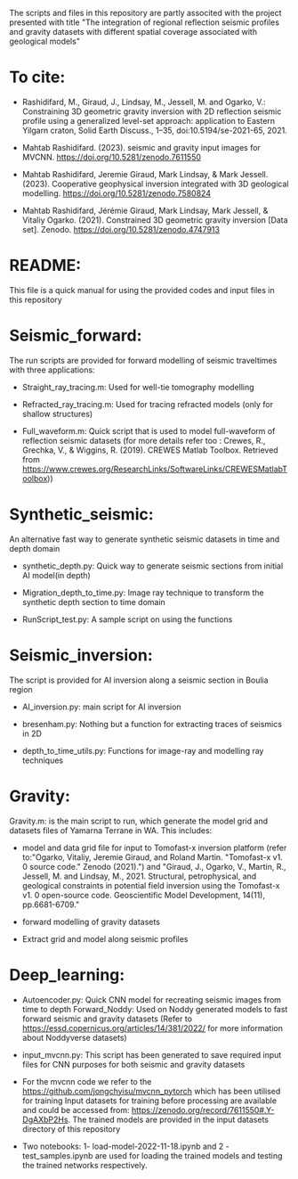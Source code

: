  

The scripts and files in this repository are partly associted with the project presented with title 
"The integration of regional reflection seismic profiles and gravity datasets with different spatial coverage associated with geological models"


# To cite:
- Rashidifard, M., Giraud, J., Lindsay, M., Jessell, M. and Ogarko, V.: Constraining 3D geometric gravity inversion with 2D reflection seismic profile 
  using a generalized level-set approach: application to Eastern Yilgarn craton, Solid Earth Discuss., 1–35, doi:10.5194/se-2021-65, 2021.


- Mahtab Rashidifard. (2023). seismic and gravity input images for MVCNN. https://doi.org/10.5281/zenodo.7611550


- Mahtab Rashidifard, Jeremie Giraud, Mark Lindsay, & Mark Jessell. (2023). Cooperative geophysical 
  inversion integrated with 3D geological modelling. https://doi.org/10.5281/zenodo.7580824
  
- Mahtab Rashidifard, Jérémie Giraud, Mark Lindsay, Mark Jessell, & Vitaliy Ogarko. (2021). Constrained 3D geometric gravity inversion
  [Data set]. Zenodo. https://doi.org/10.5281/zenodo.4747913  







# README:
This file is a quick manual for using the provided codes and input files in this repository


# Seismic_forward:

The run scripts are provided for forward modelling of seismic traveltimes with three applications:

- Straight_ray_tracing.m: Used for well-tie tomography modelling

- Refracted_ray_tracing.m: Used for tracing refracted models (only for shallow structures)

- Full_waveform.m: Quick script that is used to model full-waveform of reflection seismic datasets 
(for more details refer too : Crewes, R., Grechka, V., & Wiggins, R. (2019). CREWES Matlab Toolbox. 
Retrieved from https://www.crewes.org/ResearchLinks/SoftwareLinks/CREWESMatlabToolbox))








# Synthetic_seismic: 

An alternative fast way to generate synthetic seismic datasets in time and depth domain

- synthetic_depth.py:  Quick way to generate seismic sections from initial AI model(in depth)

- Migration_depth_to_time.py: Image ray technique to transform the synthetic depth section to time domain

- RunScript_test.py: A sample script on using the functions








# Seismic_inversion: 

The script is provided for AI inversion along a seismic section in Boulia region

- AI_inversion.py: main script for AI inversion

- bresenham.py: Nothing but a function for extracting traces of seismics in 2D

- depth_to_time_utils.py: Functions for image-ray and modelling ray techniques






# Gravity:

Gravity.m: is the main script to run, which generate the model grid and datasets files of Yamarna Terrane in WA. This includes:
- model and data grid file for input to Tomofast-x inversion platform (refer to:"Ogarko, Vitaliy, Jeremie Giraud, and Roland Martin. "Tomofast-x v1. 0 source code." Zenodo (2021).")
  and "Giraud, J., Ogarko, V., Martin, R., Jessell, M. and Lindsay, M., 2021. Structural, petrophysical, and geological constraints in potential field inversion using the Tomofast-x v1.
  0 open-source code. Geoscientific Model Development, 14(11), pp.6681-6709."
  
- forward modelling of gravity datasets

- Extract grid and model along seismic profiles



# Deep_learning: 

- Autoencoder.py: Quick CNN model for recreating seismic images from time to depth
  Forward_Noddy: Used on Noddy generated models to fast forward seismic and gravity datasets 
  (Refer to https://essd.copernicus.org/articles/14/381/2022/ for more information about Noddyverse datasets)
  
- input_mvcnn.py: This script has been generated to save required input files for CNN purposes for both seismic and gravity datasets


- For the mvcnn code we refer to the https://github.com/jongchyisu/mvcnn_pytorch which has been utilised for training 
  Input datasets for training before processing are available and could be accessed from: https://zenodo.org/record/7611550#.Y-DgAXbP2Hs.
  The trained models are provided in the input datasets directory of this repository


- Two notebooks: 1- load-model-2022-11-18.ipynb and 2 - test_samples.ipynb are used for loading the trained models and testing the trained networks respectively. 

